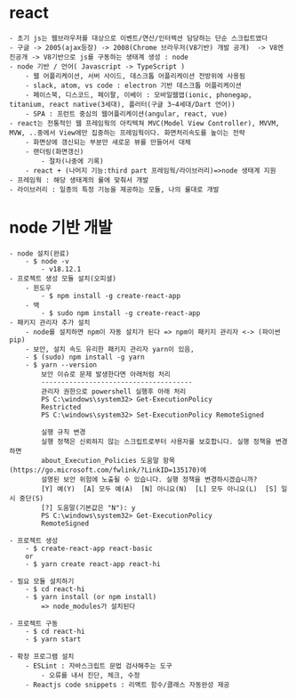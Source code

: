 # react

    - 초기 js는 웹브라우저를 대상으로 이벤트/연산/인터렉션 담당하는 단순 스크립트였다
    - 구글 -> 2005(ajax등장) -> 2008(Chrome 브라우저(V8기반) 개발 공개)  -> V8엔진공개 -> V8기반으로 js를 구동하는 생태계 생성 : node
    - node 기반 / 언어( Javascript -> TypeScript )
        - 웹 어플리케이션, 서버 사이드, 데스크톱 어플리케이션 전방위에 사용됨
        - slack, atom, vs code : electron 기반 데스크톱 어플리케이션
        - 페이스북, 디스코드, 페이팔, 이베이 : 모바일웹앱(ionic, phonegap, titanium, react native(3세대), 플러터(구글 3~4세대/Dart 언어))
        - SPA : 프런트 중심의 웹어플리케이션(angular, react, vue)
    - react는 전통적인 웹 프레임웍의 아킥텍쳐 MVC(Model View Controller), MVVM, MVW, ..중에서 View에만 집중하는 프레임웍이다. 화면처리속도를 높이는 전략
        - 화면상에 갱신되는 부분만 새로운 뷰를 만들어서 대체
        - 랜더링(화면갱신)
            - 절차(나중에 기록)
        - react + (나머지 기능:third part 프레임웍/라이브러리)=>node 생태계 지원
    - 프레임웍 : 해당 생태계의 룰에 맞춰서 개발
    - 라이브러리 : 일종의 특정 기능을 제공하는 모듈, 나의 룰대로 개발

# node 기반 개발

    - node 설치(완료)
        - $ node -v
            - v18.12.1
    - 프로젝트 생성 모듈 설치(오피셜)
        - 윈도우
            - $ npm install -g create-react-app
        - 맥
            - $ sudo npm install -g create-react-app
    - 패키지 관리자 추가 설치
        - node를 설치하면 npm이 자동 설치가 된다 => npm이 패키지 관리자 <-> (파이썬 pip)
        - 보안, 설치 속도 유리한 패키지 관리자 yarn이 있음,
        - $ (sudo) npm install -g yarn
        - $ yarn --version
            보안 이슈로 문제 발생한다면 아래처럼 처리
            --------------------------------------
            관리자 권한으로 powershell 실행후 아래 처리
            PS C:\windows\system32> Get-ExecutionPolicy
            Restricted
            PS C:\windows\system32> Set-ExecutionPolicy RemoteSigned

            실행 규칙 변경
            실행 정책은 신뢰하지 않는 스크립트로부터 사용자를 보호합니다. 실행 정책을 변경하면
            about_Execution_Policies 도움말 항목(https://go.microsoft.com/fwlink/?LinkID=135170)에
            설명된 보안 위험에 노출될 수 있습니다. 실행 정책을 변경하시겠습니까?
            [Y] 예(Y)  [A] 모두 예(A)  [N] 아니요(N)  [L] 모두 아니요(L)  [S] 일시 중단(S)
            [?] 도움말(기본값은 "N"): y
            PS C:\windows\system32> Get-ExecutionPolicy
            RemoteSigned

    - 프로젝트 생성
        - $ create-react-app react-basic
        or
        - $ yarn create react-app react-hi

    - 필요 모듈 설치하기
        - $ cd react-hi
        - $ yarn install (or npm install)
            => node_modules가 설치된다

    - 프로젝트 구동
        - $ cd react-hi
        - $ yarn start

    - 확장 프로그램 설치
        - ESLint : 자바스크립트 문법 검사해주는 도구
            - 오류를 내서 진단, 체크, 수정
        - Reactjs code snippets : 리액트 함수/클래스 자동완성 제공
